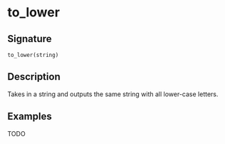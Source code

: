 # to_lower

## Signature

`to_lower(string)`

## Description

Takes in a string and outputs the same string with all lower-case letters.

## Examples

TODO
